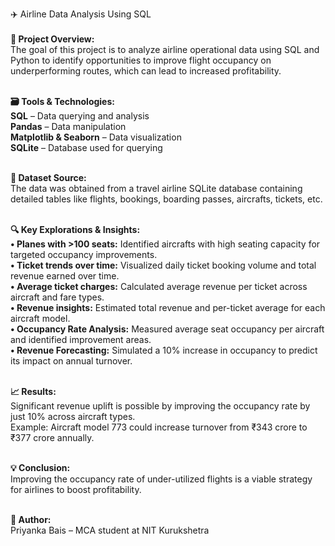✈️ Airline Data Analysis Using SQL</b><br><br>
<b>📂 Project Overview:</b><br>
The goal of this project is to analyze airline operational data using SQL and Python to identify opportunities to improve flight occupancy on underperforming routes, which can lead to increased profitability.<br><br>

<b>🗃️ Tools & Technologies:</b><br>
<b>SQL</b> – Data querying and analysis<br>
<b>Pandas</b> – Data manipulation<br>
<b>Matplotlib & Seaborn</b> – Data visualization<br>
<b>SQLite</b> – Database used for querying<br><br>

<b>🛫 Dataset Source:</b><br>
The data was obtained from a travel airline SQLite database containing detailed tables like flights, bookings, boarding passes, aircrafts, tickets, etc.<br><br>

<b>🔍 Key Explorations & Insights:</b><br>
<b>• Planes with >100 seats:</b> Identified aircrafts with high seating capacity for targeted occupancy improvements.<br>
<b>• Ticket trends over time:</b> Visualized daily ticket booking volume and total revenue earned over time.<br>
<b>• Average ticket charges:</b> Calculated average revenue per ticket across aircraft and fare types.<br>
<b>• Revenue insights:</b> Estimated total revenue and per-ticket average for each aircraft model.<br>
<b>• Occupancy Rate Analysis:</b> Measured average seat occupancy per aircraft and identified improvement areas.<br>
<b>• Revenue Forecasting:</b> Simulated a 10% increase in occupancy to predict its impact on annual turnover.<br><br>

<b>📈 Results:</b><br>
Significant revenue uplift is possible by improving the occupancy rate by just 10% across aircraft types.<br>
Example: Aircraft model 773 could increase turnover from ₹343 crore to ₹377 crore annually.<br><br>

<b>💡 Conclusion:</b><br>
Improving the occupancy rate of under-utilized flights is a viable strategy for airlines to boost profitability.<br><br>

<b>📌 Author:</b><br>
Priyanka Bais – MCA student at NIT Kurukshetra<br>
